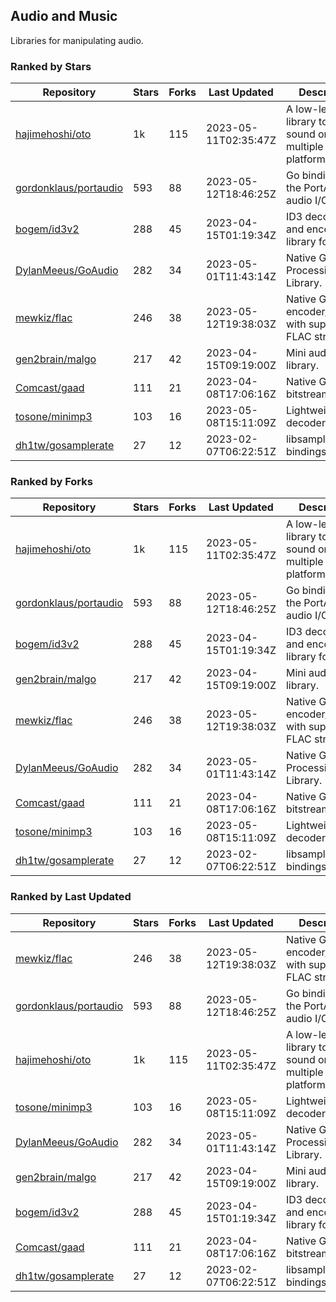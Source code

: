 ## Audio and Music

Libraries for manipulating audio.

### Ranked by Stars

| Repository | Stars | Forks | Last Updated | Description | 
|------------|-------|-------|--------------|-------------|
| [hajimehoshi/oto](https://github.com/hajimehoshi/oto) | 1k | 115 | 2023-05-11T02:35:47Z |  A low-level library to play sound on multiple platforms. |
| [gordonklaus/portaudio](https://github.com/gordonklaus/portaudio) | 593 | 88 | 2023-05-12T18:46:25Z |  Go bindings for the PortAudio audio I/O library. |
| [bogem/id3v2](https://github.com/bogem/id3v2) | 288 | 45 | 2023-04-15T01:19:34Z |  ID3 decoding and encoding library for Go. |
| [DylanMeeus/GoAudio](https://github.com/DylanMeeus/GoAudio) | 282 | 34 | 2023-05-01T11:43:14Z |  Native Go Audio Processing Library. |
| [mewkiz/flac](https://github.com/mewkiz/flac) | 246 | 38 | 2023-05-12T19:38:03Z |  Native Go FLAC encoder/decoder with support for FLAC streams. |
| [gen2brain/malgo](https://github.com/gen2brain/malgo) | 217 | 42 | 2023-04-15T09:19:00Z |  Mini audio library. |
| [Comcast/gaad](https://github.com/Comcast/gaad) | 111 | 21 | 2023-04-08T17:06:16Z |  Native Go AAC bitstream parser. |
| [tosone/minimp3](https://github.com/tosone/minimp3) | 103 | 16 | 2023-05-08T15:11:09Z |  Lightweight MP3 decoder library. |
| [dh1tw/gosamplerate](https://github.com/dh1tw/gosamplerate) | 27 | 12 | 2023-02-07T06:22:51Z |  libsamplerate bindings for go. |

### Ranked by Forks

| Repository | Stars | Forks | Last Updated | Description | 
|------------|-------|-------|--------------|-------------|
| [hajimehoshi/oto](https://github.com/hajimehoshi/oto) | 1k | 115 | 2023-05-11T02:35:47Z |  A low-level library to play sound on multiple platforms. |
| [gordonklaus/portaudio](https://github.com/gordonklaus/portaudio) | 593 | 88 | 2023-05-12T18:46:25Z |  Go bindings for the PortAudio audio I/O library. |
| [bogem/id3v2](https://github.com/bogem/id3v2) | 288 | 45 | 2023-04-15T01:19:34Z |  ID3 decoding and encoding library for Go. |
| [gen2brain/malgo](https://github.com/gen2brain/malgo) | 217 | 42 | 2023-04-15T09:19:00Z |  Mini audio library. |
| [mewkiz/flac](https://github.com/mewkiz/flac) | 246 | 38 | 2023-05-12T19:38:03Z |  Native Go FLAC encoder/decoder with support for FLAC streams. |
| [DylanMeeus/GoAudio](https://github.com/DylanMeeus/GoAudio) | 282 | 34 | 2023-05-01T11:43:14Z |  Native Go Audio Processing Library. |
| [Comcast/gaad](https://github.com/Comcast/gaad) | 111 | 21 | 2023-04-08T17:06:16Z |  Native Go AAC bitstream parser. |
| [tosone/minimp3](https://github.com/tosone/minimp3) | 103 | 16 | 2023-05-08T15:11:09Z |  Lightweight MP3 decoder library. |
| [dh1tw/gosamplerate](https://github.com/dh1tw/gosamplerate) | 27 | 12 | 2023-02-07T06:22:51Z |  libsamplerate bindings for go. |

### Ranked by Last Updated

| Repository | Stars | Forks | Last Updated | Description | 
|------------|-------|-------|--------------|-------------|
| [mewkiz/flac](https://github.com/mewkiz/flac) | 246 | 38 | 2023-05-12T19:38:03Z |  Native Go FLAC encoder/decoder with support for FLAC streams. |
| [gordonklaus/portaudio](https://github.com/gordonklaus/portaudio) | 593 | 88 | 2023-05-12T18:46:25Z |  Go bindings for the PortAudio audio I/O library. |
| [hajimehoshi/oto](https://github.com/hajimehoshi/oto) | 1k | 115 | 2023-05-11T02:35:47Z |  A low-level library to play sound on multiple platforms. |
| [tosone/minimp3](https://github.com/tosone/minimp3) | 103 | 16 | 2023-05-08T15:11:09Z |  Lightweight MP3 decoder library. |
| [DylanMeeus/GoAudio](https://github.com/DylanMeeus/GoAudio) | 282 | 34 | 2023-05-01T11:43:14Z |  Native Go Audio Processing Library. |
| [gen2brain/malgo](https://github.com/gen2brain/malgo) | 217 | 42 | 2023-04-15T09:19:00Z |  Mini audio library. |
| [bogem/id3v2](https://github.com/bogem/id3v2) | 288 | 45 | 2023-04-15T01:19:34Z |  ID3 decoding and encoding library for Go. |
| [Comcast/gaad](https://github.com/Comcast/gaad) | 111 | 21 | 2023-04-08T17:06:16Z |  Native Go AAC bitstream parser. |
| [dh1tw/gosamplerate](https://github.com/dh1tw/gosamplerate) | 27 | 12 | 2023-02-07T06:22:51Z |  libsamplerate bindings for go. |

